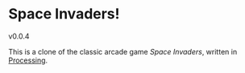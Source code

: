 Space Invaders!
===

v0.0.4

This is a clone of the classic arcade game *Space Invaders*, written
in [Processing](http://processing.org).
